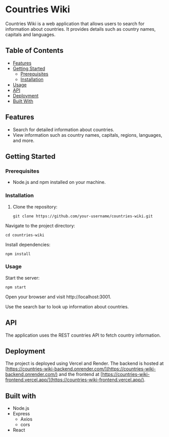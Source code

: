 # Countries Wiki

Countries Wiki is a web application that allows users to search for information about countries. It provides details such as country names, capitals and languages.

## Table of Contents
- [Features](#features)
- [Getting Started](#getting-started)
  - [Prerequisites](#prerequisites)
  - [Installation](#installation)
- [Usage](#usage)
- [API](#api)
- [Deployment](#deployment)
- [Built With](#built-with)

## Features
- Search for detailed information about countries.
- View information such as country names, capitals, regions, languages, and more.

## Getting Started

### Prerequisites
- Node.js and npm installed on your machine.

### Installation
1. Clone the repository:

   ```
   git clone https://github.com/your-username/countries-wiki.git
   ```
Navigate to the project directory:
```
cd countries-wiki
```
Install dependencies:

```
npm install
```
### Usage
Start the server:
```
npm start
```
Open your browser and visit http://localhost:3001.

Use the search bar to look up information about countries.

## API
The application uses the REST countries API to fetch country information.

## Deployment
The project is deployed using Vercel and Render. The backend is hosted at [https://countries-wiki-backend.onrender.com/](https://countries-wiki-backend.onrender.com/) and the frontend at [https://countries-wiki-frontend.vercel.app/](https://countries-wiki-frontend.vercel.app/).

## Built with
- Node.js
- Express
  - Axios
  - cors
- React
